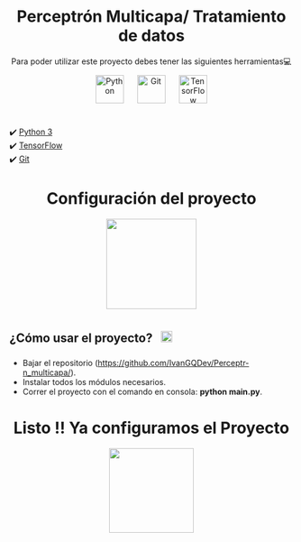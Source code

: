 # <div align="center"> Perceptrón Multicapa/ Tratamiento de datos</div>

<div align="center">  
Para poder utilizar este proyecto debes tener las siguientes herramientas💻
<div align="center">  
<a href="https://www.python.org/" target="_blank"><img style="margin: 10px" src="https://profilinator.rishav.dev/skills-assets/python-original.svg" alt="Python" height="50" /></a>  
<a href="https://github.com/" target="_blank"><img style="margin: 10px" src="https://profilinator.rishav.dev/skills-assets/git-scm-icon.svg" alt="Git" height="50" /></a>  
<a href="https://www.tensorflow.org/" target="_blank"><img style="margin: 10px" src="https://profilinator.rishav.dev/skills-assets/tensorflow-icon.svg" alt="TensorFlow" height="50" /></a>  
</div>
</div>
<br/> 

✔️ [Python 3](https://www.python.org/downloads/)
<br/> 
✔️ [TensorFlow](https://www.tensorflow.org/?hl=es-419)
<br/> 
✔️ [Git](https://git-lfs.com/)
<br/> 

# <div align="center">   Configuración del proyecto</div>
<div id="header" align="center">
    <img src="https://media0.giphy.com/media/v1.Y2lkPTc5MGI3NjExcGllNGdhZHFkb2xldzh5cnR3YXRkYzI2Nmh5OTJ6azRxeGYzMGNxYiZlcD12MV9pbnRlcm5hbF9naWZfYnlfaWQmY3Q9cw/hfdPrGV3c9F9p4bT5u/giphy.gif" 
    width="160"/> 
</div>

## <div align="left">¿Cómo usar el proyecto? <a href="https://www.python.org/" target="_blank"><img style="margin: 10px" src="https://profilinator.rishav.dev/skills-assets/git-scm-icon.svg" alt="Git" height="20" /></a></div> 
* Bajar el repositorio (https://github.com/IvanGQDev/Perceptr-n_multicapa/).
* Instalar todos los módulos necesarios.
* Correr el proyecto con el comando en consola: **python main.py**.



# <div align=center> Listo !! Ya configuramos el Proyecto </div>

<div align=center>
<img src="https://media1.giphy.com/media/v1.Y2lkPTc5MGI3NjExMzk5bTcxZGp0Y3VuNTJuMzZuMDQyOWoxempwNXFmaTV1eGsyZTZwNSZlcD12MV9zdGlja2Vyc19zZWFyY2gmY3Q9cw/tocXCNSHGemCq8FEsD/200w.webp" 
    width="150"/>
</div>
<br/> 
<br/> 
